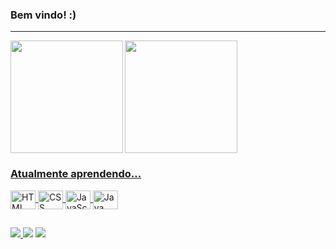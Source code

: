 ### Bem vindo! :)
<hr>

<a href="https://github.com/4llay">
  <picture>
    <source
      srcset="https://github-readme-stats.vercel.app/api?username=4llay&show_icons=true&theme=tokyonight"
      media="(prefers-color-scheme: dark"
    />
    <source
      srcset="https://github-readme-stats.vercel.app/api?username=4llay&show_icons=true"
      media="(prefers-color-scheme: light, (prefers-color-scheme: no-preference)"      
    />
    <img height="180em" align="left" src="https://github-readme-stats.vercel.app/api?username=4llay&show_icons=true"/> 
  </picture>
  <picture>
    <source
      srcset="https://github-readme-stats.vercel.app/api/top-langs/?username=4llay&layout=compact&theme=tokyonight"
      media="(prefers-color-scheme: dark"
    />
    <source
      srcset="https://github-readme-stats.vercel.app/api/top-langs/?username=4llay&layout=compact"
      media="(prefers-color-scheme: light, (prefers-color-scheme: no-preference)"      
    />
    <img height="180em" align="center" src="https://github-readme-stats.vercel.app/api/top-langs/?username=4llay&layout=compact"/> 
  </picture>

### Atualmente aprendendo...

  <div>
    <img align="center" alt="HTML" height="30" width="40" src="https://cdn.jsdelivr.net/gh/devicons/devicon/icons/html5/html5-plain.svg">
    <img align="center" alt="CSS" height="30" width="40" src="https://cdn.jsdelivr.net/gh/devicons/devicon/icons/css3/css3-plain.svg">
    <img align="center" alt="JavaScript" height="30" width="40" src="https://cdn.jsdelivr.net/gh/devicons/devicon/icons/javascript/javascript-original.svg">
    <img align="center" alt="Java" height="30" width="40" src="https://cdn.jsdelivr.net/gh/devicons/devicon/icons/java/java-original.svg">
  </div>
  
  ##

<div>
<a href="https://discordapp.com/users/271036507056373761" target="_blank"><img src="https://img.shields.io/badge/Discord-7289DA?style=for-the-badge&logo=discord&logoColor=white" target="_blank">
<a href="https://www.youtube.com/channel/UCmLF4u9oJu8cwAaV5p1N7eQ" target="_blank"><img src="https://img.shields.io/badge/YouTube-FF0000?style=for-the-badge&logo=youtube&logoColor=white" target="_blank"></a>
<a href = "mailto:4llayjpcg@gmail.com"><img src="https://img.shields.io/badge/Gmail-D14836?style=for-the-badge&logo=gmail&logoColor=white" target="_blank"></a>
</div>
